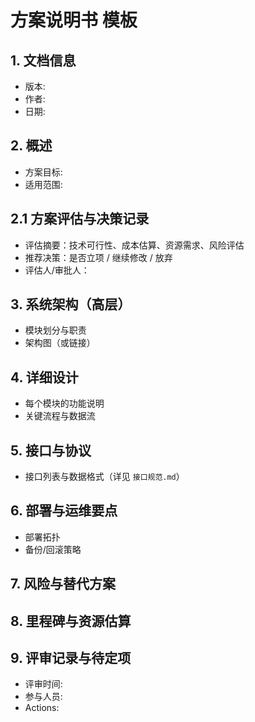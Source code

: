 # 方案说明书 模板

## 1. 文档信息

- 版本:
- 作者:
- 日期:

## 2. 概述

- 方案目标:
- 适用范围:

## 2.1 方案评估与决策记录

- 评估摘要：技术可行性、成本估算、资源需求、风险评估
- 推荐决策：是否立项 / 继续修改 / 放弃
- 评估人/审批人：

## 3. 系统架构（高层）

- 模块划分与职责
- 架构图（或链接）

## 4. 详细设计

- 每个模块的功能说明
- 关键流程与数据流

## 5. 接口与协议

- 接口列表与数据格式（详见 `接口规范.md`）

## 6. 部署与运维要点

- 部署拓扑
- 备份/回滚策略

## 7. 风险与替代方案

## 8. 里程碑与资源估算

## 9. 评审记录与待定项

- 评审时间:
- 参与人员:
- Actions:
